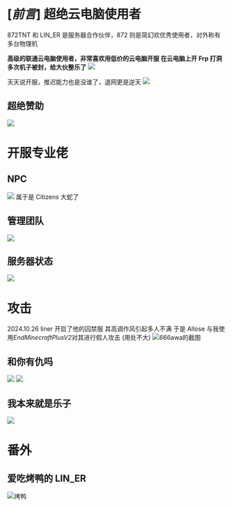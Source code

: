 # [*前言*] 超绝云电脑使用者

872TNT 和 LIN_ER 是服务器合作伙伴，872 则是简幻欢优秀使用者，对外称有多台物理机

**高级的联通云电脑使用者，非常喜欢用低价的云电脑开服
在云电脑上开 Frp 打洞多次机子被封，给大伙整乐了**
![](/others/LINER/s1.png)

天天说开服，推迟能力也是没谁了，退网更是逆天
![](/others/LINER/退网.png)

## 超绝赞助

![](/others/LINER/donate.png)

# 开服专业佬

## NPC

![](/others/LINER/npc.png)
属于是 Citizens 大蛇了

## 管理团队

![](/others/LINER/donate.png)

## 服务器状态

![](/others/LINER/nb.png)

# 攻击

2024.10.26 liner 开启了他的囚禁服
其高调作风引起多人不满
于是 Allose 与我使用*EndMinecraftPlusV2*对其进行假人攻击
(用处不大)
![666awa的截图](/others/LINER/bot.png)

## 和你有仇吗

![](/others/LINER/1.png)
![](/others/LINER/2.png)

## 我本来就是乐子

![](/others/LINER/3.png)

# 番外

## 爱吃烤鸭的 LIN_ER

![烤鸭](/others/LINER/duck.png)
